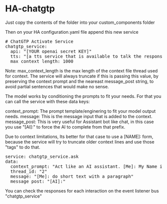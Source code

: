 # HA-chatgtp

Just copy the contents of the folder into your custom_components folder

Then on your HA configuration.yaml file append this new service



<pre>
# ChatGTP Activate Service
chatgtp_service:
  api: "[YOUR openai secret KEY]"
  tts: "[a tts service that is available to talk the responses]" 
  max_context_length: 1000
</pre>

Note: max_context_length is the max length of the context file thread used for context. The service will always truncate if this is passing this value, by preserving the context prompt and the neareast message_post string, to avoid partial sentences that would make no sense.

The model works by conditioning the prompts to fit your needs. For that you can call the service with these data keys:

context_prompt: The prompt template/enginering to fit your model output needs.
message: This is the message input that is added to the context.
message_post: This is very useful for Assistant bot like chat, in this case you use "[AI]:" to force the AI to complete from that  prefix.

Due to context limitations, Its better for that case to use a [NAME]: form, because the service will try to truncate older context lines and use those "tags" to do that.

<pre>
service: chatgtp_service.ask
data:
  context_prompt: "Act like an AI assistant. [Me]: My Name is Mike. and You? [AI]: My name is Tau!"
  thread_id: "2"
  message: "[Me]: do short text with a paragraph"
  message_post: "[AI]:"
</pre>

You can check the responses for each interaction on the event listener bus "chatgtp_service"

